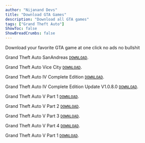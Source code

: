 ```yaml
---
author: "Nijanand Devs"
title: "Download GTA Games"
description: "Download all GTA games"
tags: ["Grand Theft Auto"]
ShowToc: false
ShowBreadCrumbs: false
---
```


Download your favorite GTA game at one click no ads no bullshit

<!--more-->

Grand Theft Auto SanAndreas [`DOWNLOAD`](https://dl.kookdownload.com/game/computer/Grand%20Theft%20Auto%20San%20Andreas%28www.kookdownload.com%29.rar).

Grand Theft Auto Vice City [`DOWNLOAD`](https://dl.kookdownload.com/game/computer/Grand%20Theft%20Auto%20Vice%20City%28www.kookdownload.com%29.rar).

Grand Theft Auto IV Complete Edition [`DOWNLOAD`](https://dl.kookdownload.com/game/computer/Grand.Theft.Auto.IV.Complete.Edition-FitGirl%28www.kookdownload.com%29.rar).

Grand Theft Auto IV Complete Edition Update V1.0.8.0 [`DOWNLOAD`](https://dl.kookdownload.com/game/computer/Grand.Theft.Auto.IV.Complete.Edition.Update.v1.0.8.0-FitGirl%28www.koownload.com%29.rar).

Grand Theft Auto V Part 1 [`DOWNLOAD`](https://dl.kookdownload.com/game/computer/Grand.Theft.Auto.V.FitGirl%28www.kookdownload.com%29.part1.rar).

Grand Theft Auto V Part 2 [`DOWNLOAD`](https://dl.kookdownload.com/game/computer/Grand.Theft.Auto.V.FitGirl%28www.kookdownload.com%29.part2.rar).

Grand Theft Auto V Part 3 [`DOWNLOAD`](https://dl.kookdownload.com/game/computer/Grand.Theft.Auto.V.FitGirl%28www.kookdownload.com%29.part3.rar).

Grand Theft Auto V Part 4 [`DOWNLOAD`](https://dl.kookdownload.com/game/computer/Grand.Theft.Auto.V.FitGirl%28www.kookdownload.com%29.part4.rar).

Grand Theft Auto V Part 1 [`DOWNLOAD`](https://dl.kookdownload.com/game/computer/Grand.Theft.Auto.V.FitGirl%28www.kookdownload.com%29.part1.rar).

<!-- For download GTA SanAndreas[`Download`](https://dl.kookdownload.com/game/computer/Grand%20Theft%20Auto%20San%20Andreas%28www.kookdownload.com%29.rar) function can be called directly in templates or [Inline Shortcodes](https://gohugo.io/templates/shortcode-templates/#inline-shortcodes). -->
<!-- 
To enable emoji globally, set `enableEmoji` to `true` in your site's [configuration](https://gohugo.io/getting-started/configuration/) and then you can type emoji shorthand codes directly in content files; e.g.

<p><span class="nowrap"><span class="emojify">🙈</span> <code>:see_no_evil:</code></span>  <span class="nowrap"><span class="emojify">🙉</span> <code>:hear_no_evil:</code></span>  <span class="nowrap"><span class="emojify">🙊</span> <code>:speak_no_evil:</code></span></p>
<br>

The [Emoji cheat sheet](http://www.emoji-cheat-sheet.com/) is a useful reference for emoji shorthand codes.

---

**N.B.** The above steps enable Unicode Standard emoji characters and sequences in Hugo, however the rendering of these glyphs depends on the browser and the platform. To style the emoji you can either use a third party emoji font or a font stack; e.g.

{{< highlight html >}}
.emoji {
font-family: Apple Color Emoji, Segoe UI Emoji, NotoColorEmoji, Segoe UI Symbol, Android Emoji, EmojiSymbols;
}
{{< /highlight >}}

{{< css.inline >}}

<style>
.emojify {
	font-family: Apple Color Emoji, Segoe UI Emoji, NotoColorEmoji, Segoe UI Symbol, Android Emoji, EmojiSymbols;
	font-size: 2rem;
	vertical-align: middle;
}
@media screen and (max-width:650px) {
  .nowrap {
    display: block;
    margin: 25px 0;
  }
}
</style>

{{< /css.inline >}} -->
